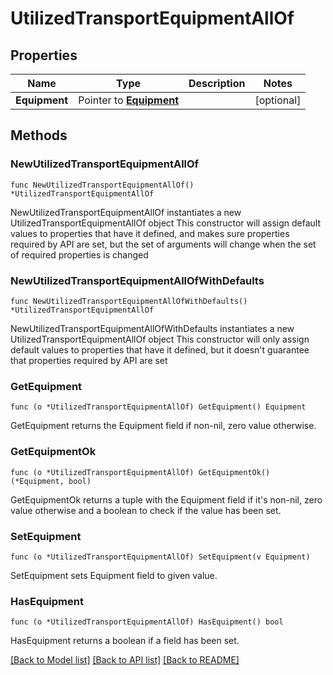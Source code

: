 # UtilizedTransportEquipmentAllOf

## Properties

Name | Type | Description | Notes
------------ | ------------- | ------------- | -------------
**Equipment** | Pointer to [**Equipment**](Equipment.md) |  | [optional] 

## Methods

### NewUtilizedTransportEquipmentAllOf

`func NewUtilizedTransportEquipmentAllOf() *UtilizedTransportEquipmentAllOf`

NewUtilizedTransportEquipmentAllOf instantiates a new UtilizedTransportEquipmentAllOf object
This constructor will assign default values to properties that have it defined,
and makes sure properties required by API are set, but the set of arguments
will change when the set of required properties is changed

### NewUtilizedTransportEquipmentAllOfWithDefaults

`func NewUtilizedTransportEquipmentAllOfWithDefaults() *UtilizedTransportEquipmentAllOf`

NewUtilizedTransportEquipmentAllOfWithDefaults instantiates a new UtilizedTransportEquipmentAllOf object
This constructor will only assign default values to properties that have it defined,
but it doesn't guarantee that properties required by API are set

### GetEquipment

`func (o *UtilizedTransportEquipmentAllOf) GetEquipment() Equipment`

GetEquipment returns the Equipment field if non-nil, zero value otherwise.

### GetEquipmentOk

`func (o *UtilizedTransportEquipmentAllOf) GetEquipmentOk() (*Equipment, bool)`

GetEquipmentOk returns a tuple with the Equipment field if it's non-nil, zero value otherwise
and a boolean to check if the value has been set.

### SetEquipment

`func (o *UtilizedTransportEquipmentAllOf) SetEquipment(v Equipment)`

SetEquipment sets Equipment field to given value.

### HasEquipment

`func (o *UtilizedTransportEquipmentAllOf) HasEquipment() bool`

HasEquipment returns a boolean if a field has been set.


[[Back to Model list]](../README.md#documentation-for-models) [[Back to API list]](../README.md#documentation-for-api-endpoints) [[Back to README]](../README.md)


